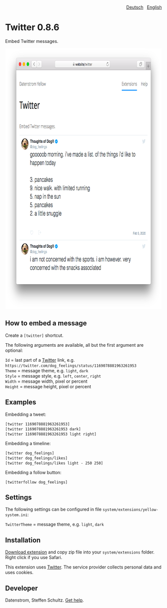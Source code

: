 <p align="right"><a href="README-de.md">Deutsch</a> &nbsp; <a href="README.md">English</a></p>

Twitter 0.8.6
=============
Embed Twitter messages.

<p align="center"><img src="twitter-screenshot.png?raw=true" width="795" height="836" alt="Screenshot"></p>

## How to embed a message

Create a `[twitter]` shortcut. 

The following arguments are available, all but the first argument are optional:
 
`Id` = last part of a [Twitter](https://www.twitter.com) link, e.g. `https://twitter.com/dog_feelings/status/1169078881963261953`  
`Theme` = message theme, e.g. `light`, `dark`  
`Style` = message style, e.g. `left`, `center`, `right`  
`Width` = message width, pixel or percent  
`Height` = message height, pixel or percent  

## Examples

Embedding a tweet:

    [twitter 1169078881963261953]
    [twitter 1169078881963261953 dark]
    [twitter 1169078881963261953 light right]

Embedding a timeline:

    [twitter dog_feelings]
    [twitter dog_feelings/likes]
    [twitter dog_feelings/likes light - 250 250]

Embedding a follow button:

    [twitterfollow dog_feelings]

## Settings

The following settings can be configured in file `system/extensions/yellow-system.ini`:

`TwitterTheme` = message theme, e.g. `light`, `dark`  

## Installation

[Download extension](https://github.com/datenstrom/yellow-extensions/raw/master/zip/twitter.zip) and copy zip file into your `system/extensions` folder. Right click if you use Safari.

This extension uses [Twitter](https://www.twitter.com). The service provider collects personal data and uses cookies.

## Developer

Datenstrom, Steffen Schultz. [Get help](https://datenstrom.se/yellow/help/).

